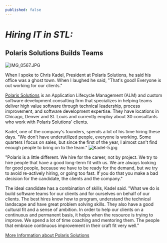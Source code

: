 ```yaml
---
published: false
---
```


# _Hiring IT in STL:_ 
## Polaris Solutions Builds Teams
![IMG_0567.JPG]({{site.baseurl}}/theme/images/IMG_0567.JPG)


When I spoke to Chris Kadel, President at Polaris Solutions, he said his office was a ghost town. When I laughed he said, "That's good! Everyone is out working for our clients."
 
[Polaris Solutions](http://www.polarissolutions.com) is an Application Lifecycle Management (ALM) and custom software development consulting firm that specializes in helping teams deliver high value software through technical leadership, process improvement, and software development expertise. They have locations in Chicago, Denver and St. Louis and currently employ about 30 consultants who work with Polaris Solutions' clients.
 
Kadel, one of the company's founders, spends a lot of his time hiring these days. "We don't have underutilized people, everyone is working. Some quarters I focus on sales, but since the first of the year, I almost can't find enough people to bring on to the team."
![Kadel-5.jpg]({{site.baseurl}}/theme/images/Kadel-5.jpg)
 
"Polaris is a little different. We hire for the career, not by project. We try to hire people that have a good long-term fit with us. We are always looking for good people, because we have to be ready for the demand, but we try to avoid re-actively hiring, or going too fast. If you do that you make a bad decision for the candidate, the clients and the company."
 
The ideal candidate has a combination of skills, Kadel said. "What we do is build software teams for our clients and for ourselves on behalf of our clients. The best hires know how to program, understand the technical landscape and have great problem solving skills. They also have a good cultural fit and a sense of ambition. In order to help our clients on a continuous and permanent basis, it helps when the resource is trying to improve. We spend a lot of time coaching and mentoring them. The people that embrace continuous improvement in their craft fit very well."
 
[More Information about Polaris Solutions](https://www.polarissolutions.com/Contact)

